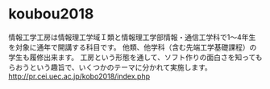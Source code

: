 # koubou2018

情報工学工房は情報理工学域Ｉ類と情報理工学部情報・通信工学科で1～4年生を対象に通年で開講する科目です。 他類、他学科（含む先端工学基礎課程）の学生も履修出来ます。 工房という形態を通して、ソフト作りの面白さを知ってもらおうという趣旨で、いくつかのテーマに分かれて実施します。
http://pr.cei.uec.ac.jp/kobo2018/index.php
